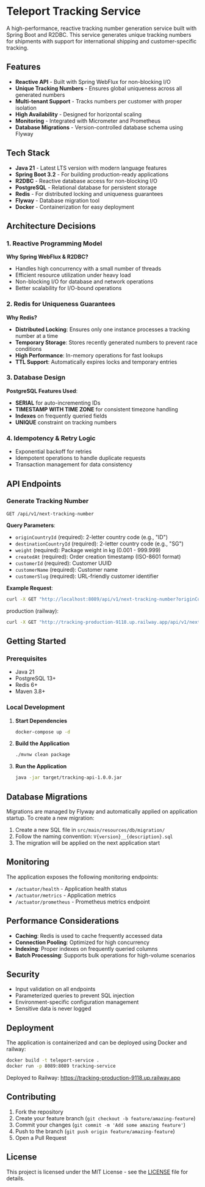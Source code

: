 # Teleport Tracking Service

A high-performance, reactive tracking number generation service built with Spring Boot and R2DBC. This service generates unique tracking numbers for shipments with support for international shipping and customer-specific tracking.

## Features

- **Reactive API** - Built with Spring WebFlux for non-blocking I/O
- **Unique Tracking Numbers** - Ensures global uniqueness across all generated numbers
- **Multi-tenant Support** - Tracks numbers per customer with proper isolation
- **High Availability** - Designed for horizontal scaling
- **Monitoring** - Integrated with Micrometer and Prometheus
- **Database Migrations** - Version-controlled database schema using Flyway

## Tech Stack

- **Java 21** - Latest LTS version with modern language features
- **Spring Boot 3.2** - For building production-ready applications
- **R2DBC** - Reactive database access for non-blocking I/O
- **PostgreSQL** - Relational database for persistent storage
- **Redis** - For distributed locking and uniqueness guarantees
- **Flyway** - Database migration tool
- **Docker** - Containerization for easy deployment

## Architecture Decisions

### 1. Reactive Programming Model

**Why Spring WebFlux & R2DBC?**
- Handles high concurrency with a small number of threads
- Efficient resource utilization under heavy load
- Non-blocking I/O for database and network operations
- Better scalability for I/O-bound operations

### 2. Redis for Uniqueness Guarantees

**Why Redis?**
- **Distributed Locking**: Ensures only one instance processes a tracking number at a time
- **Temporary Storage**: Stores recently generated numbers to prevent race conditions
- **High Performance**: In-memory operations for fast lookups
- **TTL Support**: Automatically expires locks and temporary entries

### 3. Database Design

**PostgreSQL Features Used**:
- **SERIAL** for auto-incrementing IDs
- **TIMESTAMP WITH TIME ZONE** for consistent timezone handling
- **Indexes** on frequently queried fields
- **UNIQUE** constraint on tracking numbers

### 4. Idempotency & Retry Logic

- Exponential backoff for retries
- Idempotent operations to handle duplicate requests
- Transaction management for data consistency

## API Endpoints

### Generate Tracking Number

```http
GET /api/v1/next-tracking-number
```

**Query Parameters**:
- `originCountryId` (required): 2-letter country code (e.g., "ID")
- `destinationCountryId` (required): 2-letter country code (e.g., "SG")
- `weight` (required): Package weight in kg (0.001 - 999.999)
- `createdAt` (required): Order creation timestamp (ISO-8601 format)
- `customerId` (required): Customer UUID
- `customerName` (required): Customer name
- `customerSlug` (required): URL-friendly customer identifier

**Example Request**:
```bash
curl -X GET "http://localhost:8089/api/v1/next-tracking-number?originCountryId=ID&destinationCountryId=SG&weight=1.5&createdAt=2025-06-27T18:00:00%2B07:00&customerId=123e4567-e89b-12d3-a456-426614174000&customerName=Test%20Customer&customerSlug=test-customer"
```

production (railway):
```bash
curl -X GET "http://tracking-production-9118.up.railway.app/api/v1/next-tracking-number?originCountryId=ID&destinationCountryId=SG&weight=1.5&createdAt=2025-06-27T18:00:00%2B07:00&customerId=123e4567-e89b-12d3-a456-426614174000&customerName=Test%20Customer&customerSlug=test-customer"
````

## Getting Started

### Prerequisites

- Java 21
- PostgreSQL 13+
- Redis 6+
- Maven 3.8+

### Local Development

1. **Start Dependencies**
   ```bash
   docker-compose up -d
   ```

2. **Build the Application**
   ```bash
   ./mvnw clean package
   ```

3. **Run the Application**
   ```bash
   java -jar target/tracking-api-1.0.0.jar
   ```

## Database Migrations

Migrations are managed by Flyway and automatically applied on application startup. To create a new migration:

1. Create a new SQL file in `src/main/resources/db/migration/`
2. Follow the naming convention: `V{version}__{description}.sql`
3. The migration will be applied on the next application start

## Monitoring

The application exposes the following monitoring endpoints:

- `/actuator/health` - Application health status
- `/actuator/metrics` - Application metrics
- `/actuator/prometheus` - Prometheus metrics endpoint

## Performance Considerations

- **Caching**: Redis is used to cache frequently accessed data
- **Connection Pooling**: Optimized for high concurrency
- **Indexing**: Proper indexes on frequently queried columns
- **Batch Processing**: Supports bulk operations for high-volume scenarios

## Security

- Input validation on all endpoints
- Parameterized queries to prevent SQL injection
- Environment-specific configuration management
- Sensitive data is never logged

## Deployment

The application is containerized and can be deployed using Docker and railway:

```bash
docker build -t teleport-service .
docker run -p 8089:8089 tracking-service
```

Deployed to Railway: https://tracking-production-9118.up.railway.app

## Contributing

1. Fork the repository
2. Create your feature branch (`git checkout -b feature/amazing-feature`)
3. Commit your changes (`git commit -m 'Add some amazing feature'`)
4. Push to the branch (`git push origin feature/amazing-feature`)
5. Open a Pull Request

## License

This project is licensed under the MIT License - see the [LICENSE](LICENSE) file for details.
